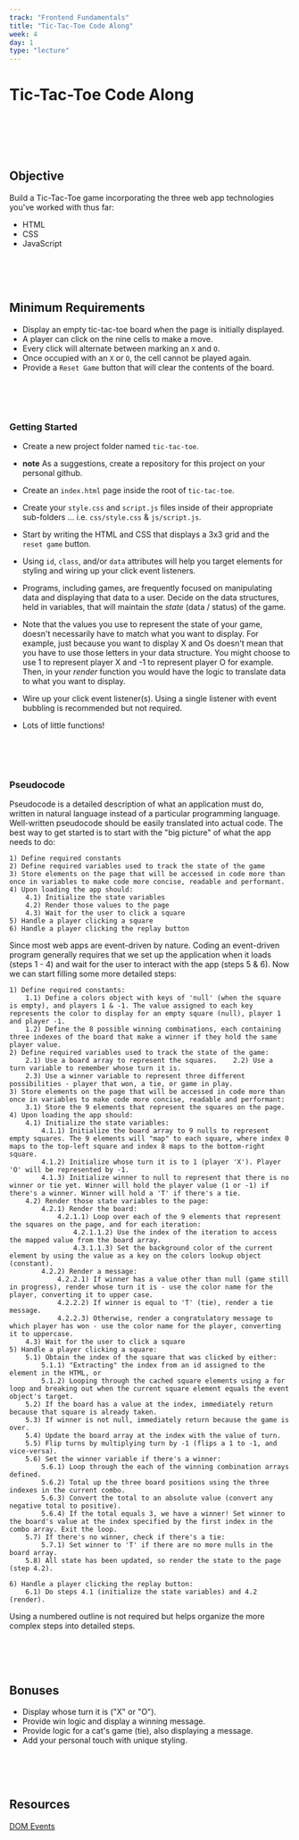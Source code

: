 ```yaml
---
track: "Frontend Fundamentals"
title: "Tic-Tac-Toe Code Along"
week: 4
day: 1
type: "lecture"
---
```


# Tic-Tac-Toe Code Along

<br>
<br>
<br>
<br>

## Objective

Build a Tic-Tac-Toe game incorporating the three web app technologies you've worked with thus far:

- HTML
- CSS
- JavaScript

<br>
<br>
<br>

## Minimum Requirements

- Display an empty tic-tac-toe board when the page is initially displayed.
- A player can click on the nine cells to make a move.
- Every click will alternate between marking an `X` and `O`.
- Once occupied with an `X` or `O`, the cell cannot be played again.
- Provide a `Reset Game` button that will clear the contents of the board.

<br>
<br>
<br>

### Getting Started

- Create a new project folder named `tic-tac-toe`.

- **note** As a suggestions, create a repository for this project on your personal github.

- Create an `index.html` page inside the root of `tic-tac-toe`.

- Create your `style.css` and `script.js` files inside of their appropriate sub-folders ... i.e. `css/style.css` & `js/script.js`.

- Start by writing the HTML and CSS that displays a 3x3 grid and the `reset game` button.

- Using `id`, `class`, and/or `data` attributes will help you target elements for styling and wiring up your click event listeners.

- Programs, including games, are frequently focused on manipulating data and displaying that data to a user. Decide on the data structures, held in variables, that will maintain the _state_ (data / status) of the game.

- Note that the values you use to represent the state of your game, doesn't necessarily have to match what you want to display. For example, just because you want to display X and Os doesn't mean that you have to use those letters in your data structure. You might choose to use 1 to represent player X and -1 to represent player O for example. Then, in your _render_ function you would have the logic to translate data to what you want to display.

- Wire up your click event listener(s). Using a single listener with event bubbling is recommended but not required.

- Lots of little functions!

<br>
<br>
<br>

### Pseudocode

Pseudocode is a detailed description of what an application must do, written in natural language instead of a particular programming language.
Well-written pseudocode should be easily translated into actual code.
The best way to get started is to start with the "big picture" of what the app needs to do:

```shell
1) Define required constants
2) Define required variables used to track the state of the game
3) Store elements on the page that will be accessed in code more than once in variables to make code more concise, readable and performant.
4) Upon loading the app should:
    4.1) Initialize the state variables
    4.2) Render those values to the page
    4.3) Wait for the user to click a square
5) Handle a player clicking a square
6) Handle a player clicking the replay button
```

Since most web apps are event-driven by nature. Coding an event-driven program generally requires that we set up the application when it loads (steps 1 - 4) and wait for the user to interact with the app (steps 5 & 6).
Now we can start filling some more detailed steps:

```shell
1) Define required constants:
    1.1) Define a colors object with keys of 'null' (when the square is empty), and players 1 & -1. The value assigned to each key represents the color to display for an empty square (null), player 1 and player -1.
    1.2) Define the 8 possible winning combinations, each containing three indexes of the board that make a winner if they hold the same player value.
2) Define required variables used to track the state of the game:
    2.1) Use a board array to represent the squares.    2.2) Use a turn variable to remember whose turn it is.
    2.3) Use a winner variable to represent three different possibilities - player that won, a tie, or game in play.
3) Store elements on the page that will be accessed in code more than once in variables to make code more concise, readable and performant:
    3.1) Store the 9 elements that represent the squares on the page.
4) Upon loading the app should:
    4.1) Initialize the state variables:
        4.1.1) Initialize the board array to 9 nulls to represent empty squares. The 9 elements will "map" to each square, where index 0 maps to the top-left square and index 8 maps to the bottom-right square.
        4.1.2) Initialize whose turn it is to 1 (player 'X'). Player 'O' will be represented by -1.
        4.1.3) Initialize winner to null to represent that there is no winner or tie yet. Winner will hold the player value (1 or -1) if there's a winner. Winner will hold a 'T' if there's a tie.
    4.2) Render those state variables to the page:
        4.2.1) Render the board:
            4.2.1.1) Loop over each of the 9 elements that represent the squares on the page, and for each iteration:
                4.2.1.1.2) Use the index of the iteration to access the mapped value from the board array.
                4.3.1.1.3) Set the background color of the current element by using the value as a key on the colors lookup object (constant).
        4.2.2) Render a message:
            4.2.2.1) If winner has a value other than null (game still in progress), render whose turn it is - use the color name for the player, converting it to upper case.
            4.2.2.2) If winner is equal to 'T' (tie), render a tie message.
            4.2.2.3) Otherwise, render a congratulatory message to which player has won - use the color name for the player, converting it to uppercase.
    4.3) Wait for the user to click a square
5) Handle a player clicking a square:
    5.1) Obtain the index of the square that was clicked by either:
        5.1.1) "Extracting" the index from an id assigned to the element in the HTML, or
        5.1.2) Looping through the cached square elements using a for loop and breaking out when the current square element equals the event object's target.
    5.2) If the board has a value at the index, immediately return because that square is already taken.
    5.3) If winner is not null, immediately return because the game is over.
    5.4) Update the board array at the index with the value of turn.
    5.5) Flip turns by multiplying turn by -1 (flips a 1 to -1, and vice-versa).
    5.6) Set the winner variable if there's a winner:
        5.6.1) Loop through the each of the winning combination arrays defined.
        5.6.2) Total up the three board positions using the three indexes in the current combo.
        5.6.3) Convert the total to an absolute value (convert any negative total to positive).
        5.6.4) If the total equals 3, we have a winner! Set winner to the board's value at the index specified by the first index in the combo array. Exit the loop.
    5.7) If there's no winner, check if there's a tie:
        5.7.1) Set winner to 'T' if there are no more nulls in the board array.
    5.8) All state has been updated, so render the state to the page (step 4.2).

6) Handle a player clicking the replay button:
    6.1) Do steps 4.1 (initialize the state variables) and 4.2 (render).
```

Using a numbered outline is not required but helps organize the more complex steps into detailed steps.

<br>
<br>
<br>

## Bonuses

- Display whose turn it is ("X" or "O").
- Provide win logic and display a winning message.
- Provide logic for a cat's game (tie), also displaying a message.
- Add your personal touch with unique styling.

<br>
<br>
<br>

## Resources

[DOM Events](http://www.smashingmagazine.com/2013/11/12/an-introduction-to-dom-events/)
